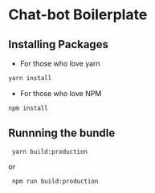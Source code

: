 # Chat-bot Boilerplate

## Installing Packages

- For those who love yarn

```bash
yarn install
```

- For those who love NPM

```bash
npm install
```

## Runnning the bundle

```bash
 yarn build:production
```

or

```bash
 npm run build:production
```
